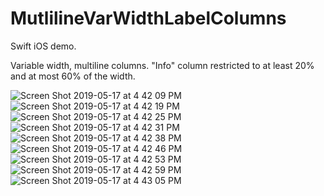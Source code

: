# MutlilineVarWidthLabelColumns

Swift iOS demo.

Variable width, multiline columns. "Info" column restricted to at least 20% and at most 60% of the width.

![Screen Shot 2019-05-17 at 4 42 09 PM](https://user-images.githubusercontent.com/9865951/57955103-e99ed580-78c2-11e9-9d4f-af49c1daac03.png)
![Screen Shot 2019-05-17 at 4 42 19 PM](https://user-images.githubusercontent.com/9865951/57955105-eb689900-78c2-11e9-979d-164b1d171d44.png)
![Screen Shot 2019-05-17 at 4 42 25 PM](https://user-images.githubusercontent.com/9865951/57955108-ed325c80-78c2-11e9-8b7d-b815a9a9337e.png)
![Screen Shot 2019-05-17 at 4 42 31 PM](https://user-images.githubusercontent.com/9865951/57955110-ef94b680-78c2-11e9-99c8-4bb2939d890c.png)
![Screen Shot 2019-05-17 at 4 42 38 PM](https://user-images.githubusercontent.com/9865951/57955114-f1f71080-78c2-11e9-8080-ebe869515a8a.png)
![Screen Shot 2019-05-17 at 4 42 46 PM](https://user-images.githubusercontent.com/9865951/57955116-f3c0d400-78c2-11e9-88a0-6f61dd4e844e.png)
![Screen Shot 2019-05-17 at 4 42 53 PM](https://user-images.githubusercontent.com/9865951/57955119-f58a9780-78c2-11e9-9824-bc05c1c1477d.png)
![Screen Shot 2019-05-17 at 4 42 59 PM](https://user-images.githubusercontent.com/9865951/57955121-f7545b00-78c2-11e9-9bd4-5478ca184240.png)
![Screen Shot 2019-05-17 at 4 43 05 PM](https://user-images.githubusercontent.com/9865951/57955124-f91e1e80-78c2-11e9-8c36-8dc62a2e834a.png)

